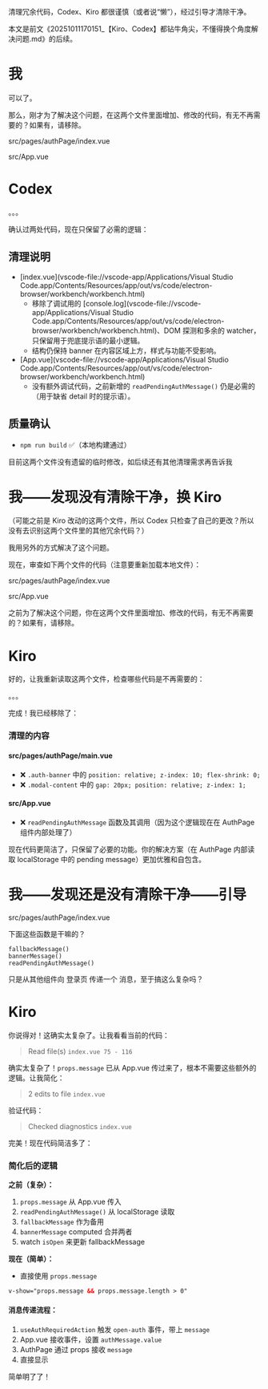 清理冗余代码，Codex、Kiro 都很谨慎（或者说“懒”），经过引导才清除干净。

本文是前文《20251011170151_【Kiro、Codex】都钻牛角尖，不懂得换个角度解决问题.md》的后续。



# 我

可以了。

那么，刚才为了解决这个问题，在这两个文件里面增加、修改的代码，有无不再需要的？如果有，请移除。

src/pages/authPage/index.vue

src/App.vue



# Codex

。。。

确认过两处代码，现在只保留了必需的逻辑：

## 清理说明

- [index.vue](vscode-file://vscode-app/Applications/Visual Studio Code.app/Contents/Resources/app/out/vs/code/electron-browser/workbench/workbench.html)
  - 移除了调试用的 [console.log](vscode-file://vscode-app/Applications/Visual Studio Code.app/Contents/Resources/app/out/vs/code/electron-browser/workbench/workbench.html)、DOM 探测和多余的 watcher，只保留用于兜底提示语的最小逻辑。
  - 结构仍保持 banner 在内容区域上方，样式与功能不受影响。
- [App.vue](vscode-file://vscode-app/Applications/Visual Studio Code.app/Contents/Resources/app/out/vs/code/electron-browser/workbench/workbench.html)
  - 没有额外调试代码，之前新增的 `readPendingAuthMessage()` 仍是必需的（用于缺省 detail 时的提示语）。

## 质量确认

- `npm run build` ✅（本地构建通过）

目前这两个文件没有遗留的临时修改，如后续还有其他清理需求再告诉我



# 我——发现没有清除干净，换 Kiro

（可能之前是 Kiro 改动的这两个文件，所以 Codex 只检查了自己的更改？所以没有去识别这两个文件里的其他冗余代码？）



我用另外的方式解决了这个问题。

现在，审查如下两个文件的代码（注意要重新加载本地文件）：

src/pages/authPage/index.vue

src/App.vue



之前为了解决这个问题，你在这两个文件里面增加、修改的代码，有无不再需要的？如果有，请移除。



# Kiro

好的，让我重新读取这两个文件，检查哪些代码是不再需要的：

。。。

完成！我已经移除了：

### 清理的内容

#### src/pages/authPage/main.vue

- ❌ `.auth-banner` 中的 `position: relative; z-index: 10; flex-shrink: 0;`
- ❌ `.modal-content` 中的 `gap: 20px; position: relative; z-index: 1;`

#### src/App.vue

- ❌ `readPendingAuthMessage` 函数及其调用（因为这个逻辑现在在 AuthPage 组件内部处理了）

现在代码更简洁了，只保留了必要的功能。你的解决方案（在 AuthPage 内部读取 localStorage 中的 pending message）更加优雅和自包含。



# 我——发现还是没有清除干净——引导

src/pages/authPage/index.vue

下面这些函数是干嘛的？

```
fallbackMessage()
bannerMessage()
readPendingAuthMessage()
```

只是从其他组件向 登录页 传递一个 消息，至于搞这么复杂吗？



# Kiro

你说得对！这确实太复杂了。让我看看当前的代码：

> Read file(s) `index.vue 75 - 116`

确实太复杂了！`props.message` 已从 App.vue 传过来了，根本不需要这些额外的逻辑。让我简化：

> 2 edits to file `index.vue`

验证代码：

> Checked diagnostics `index.vue`

完美！现在代码简洁多了：

### 简化后的逻辑

**之前（复杂）：**

1. `props.message` 从 App.vue 传入
2. `readPendingAuthMessage()` 从 localStorage 读取
3. `fallbackMessage` 作为备用
4. `bannerMessage` computed 合并两者
5. watch `isOpen` 来更新 fallbackMessage

**现在（简单）：**

- 直接使用 `props.message`

```html
v-show="props.message && props.message.length > 0"
```

#### 消息传递流程：

1. `useAuthRequiredAction` 触发 `open-auth` 事件，带上 `message`
2. App.vue 接收事件，设置 `authMessage.value`
3. AuthPage 通过 props 接收 `message`
4. 直接显示

简单明了了！
